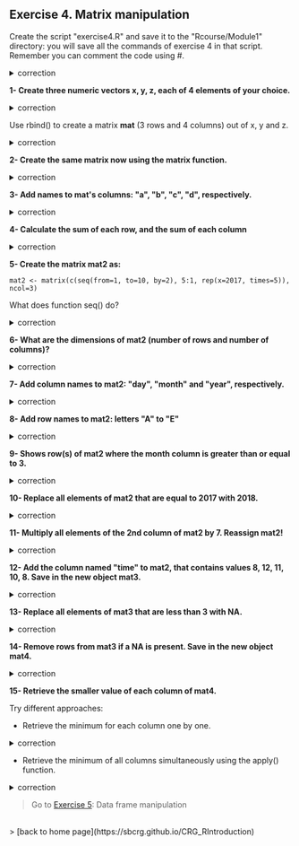 ## Exercise 4. Matrix manipulation

Create the script "exercise4.R" and save it to the "Rcourse/Module1" directory: you will save all the commands of exercise 4 in that script.
<br>Remember you can comment the code using #.


<details>
<summary>
correction
</summary>

```{r}
getwd()
setwd("Rcourse/Module1")
setwd("~/Rcourse/Module1")
```

</details>

**1- Create three numeric vectors x, y, z, each of 4 elements of your choice.**

<details>
<summary>
correction
</summary>

```{r}
x <- 2:5
y <- 6:9
z <- 7:4
```
</details>

Use rbind() to create a matrix **mat** (3 rows and 4 columns) out of x, y and z.

<details>
<summary>
correction
</summary>

```{r}
mat <- rbind(x, y, z)
```

</details>

**2- Create the same matrix now using the matrix function.**

<details>
<summary>
correction
</summary>

```{r}
mat <- matrix(data=c(x, y, z), nrow=3, ncol=4, byrow=TRUE)
```

</details>

**3- Add names to mat's columns: "a", "b", "c", "d", respectively.**

<details>
<summary>
correction
</summary>

```{r}
colnames(mat) <- c("a", "b", "c", "d")
```

</details>

**4- Calculate the sum of each row, and the sum of each column**

<details>
<summary>
correction
</summary>

```{r}
rowSums(mat); colSums(mat)
```

</details>

**5- Create the matrix mat2 as:**

```{r}
mat2 <- matrix(c(seq(from=1, to=10, by=2), 5:1, rep(x=2017, times=5)), ncol=3)
```

What does function seq() do?

<details>
<summary>
correction
</summary>

**seq** generate sequences of numbers. Here, it creates a sequences from 1 to 10 with a step of 2 numbers.

</details>

**6- What are the dimensions of mat2 (number of rows and number of columns)?**

<details>
<summary>
correction
</summary>

```{r}
# number of rows
nrow(mat2)
# number of columns
ncol(mat2)
# dimensions: number of rows, number of columns
dim(mat2)
```

</details>

**7- Add column names to mat2: "day", "month" and "year", respectively.**

<details>
<summary>
correction
</summary>

```{r}
colnames(mat2) <- c("day", "month", "year")
```

</details>

**8- Add row names to mat2: letters "A" to "E"**

<details>
<summary>
correction
</summary>

```{r}
rownames(mat2) <- c("A", "B", "C", "D", "E")
rownames(mat2) <- LETTERS[1:5]
```

</details>

**9- Shows row(s) of mat2 where the month column is greater than or equal to 3.**

<details>
<summary>
correction
</summary>

```{r}
# select column month
mat2[, "month"]
# element(s) of column month that is (are) greater than or equal to 3
mat2[,"month"] >= 3
# finally select row(s) where the month columns is greater than or equal to 3
mat2[mat2[,"month"] >= 3,]
```

</details>

**10- Replace all elements of mat2 that are equal to 2017 with 2018.**

<details>
<summary>
correction
</summary>

```{r}
# which elements of mat2 that are exactly equal to 2017
mat2==2017
# retrieve actual elements
mat2[mat2==2017]
# replace all 2017 with 2018
mat2[mat2==2017] <- 2018
```

</details>

**11- Multiply all elements of the 2nd column of mat2 by 7. Reassign mat2!**

<details>
<summary>
correction
</summary>

```{r}
# multiply all elements of the 2nd column of mat2 by 7
mat2[,2] * 7
# reassign mat2 with the new values of column 2
mat2[,2] <- mat2[,2] * 7
```

</details>

**12- Add the column named "time" to mat2, that contains values 8, 12, 11, 10, 8. Save in the new object mat3.**

<details>
<summary>
correction
</summary>

```{r}
mat3 <- cbind(mat2, time=c(8, 12, 11, 10, 8))
```

</details>

**13- Replace all elements of mat3 that are less than 3 with NA.**

<details>
<summary>
correction
</summary>

```{r}
# which elements of mat3 that are less than 3
mat3 < 3
# actually elements of mat3 that are less than 3
mat3[mat3 < 3]
# reassign elements of mat3 that are less than 3 with NA
mat3[mat3 < 3] <- NA
```

</details>

**14- Remove rows from mat3 if a NA is present. Save in the new object mat4.**

<details> 
<summary>
correction
</summary>

```{r}
mat4 <- na.omit(mat3)
```

</details>

**15- Retrieve the smaller value of each column of mat4.**

Try different approaches:

* Retrieve the minimum for each column one by one.

<details> 
<summary>
correction
</summary>

```{r}
min(mat4[,"day"])
min(mat4[,"month"])
min(mat4[,"year"])
min(mat4[,"time"])
```

</details>

* Retrieve the minimum of all columns simultaneously using the apply() function.

<details> 
<summary>
correction 
</summary>

```{r}
# mat4: object
# 2: by column
# min: function to apply
apply(mat4, 2, min)
```

</details>

> Go to [Exercise 5](https://sbcrg.github.io/CRG_RIntroduction/exercise5): Data frame manipulation
<br>
> [back to home page](https://sbcrg.github.io/CRG_RIntroduction)

